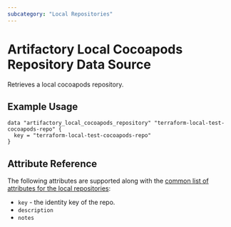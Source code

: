 ```yaml
---
subcategory: "Local Repositories"
---
```


# Artifactory Local Cocoapods Repository Data Source

Retrieves a local cocoapods repository.

## Example Usage

```hcl
data "artifactory_local_cocoapods_repository" "terraform-local-test-cocoapods-repo" {
  key = "terraform-local-test-cocoapods-repo"
}
```

## Attribute Reference

The following attributes are supported along with the [common list of attributes for the local repositories](local.md):

* `key` - the identity key of the repo.
* `description`
* `notes`
